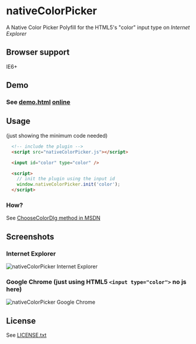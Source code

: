 # nativeColorPicker
A Native Color Picker Polyfill for the HTML5's "color" input type on *Internet Explorer*

## Browser support
IE6+

## Demo
### See [demo.html](https://github.com/dciccale/nativeColorPicker/blob/master/demo.html) [online](http://dciccale.github.com/nativeColorPicker)

## Usage
(just showing the minimum code needed)
```html
  <!-- include the plugin -->
  <script src="nativeColorPicker.js"></script>

  <input id="color" type="color" />

  <script>
    // init the plugin using the input id
    window.nativeColorPicker.init('color');
  </script>
```

### How?
See <a href="http://msdn.microsoft.com/en-us/library/ie/ms536349(v=vs.85).aspx">ChooseColorDlg method in MSDN</a>

## Screenshots

### Internet Explorer
![nativeColorPicker Internet Explorer](http://dciccale.github.com/nativeColorPicker/nativeColorPicker_ie.jpg)

### Google Chrome (just using HTML5 `<input type="color">` no js here)
![nativeColorPicker Google Chrome](http://dciccale.github.com/nativeColorPicker/nativeColorPicker_chrome.jpg)

## License
See [LICENSE.txt](https://raw.github.com/dciccale/nativeColorPicker/master/LICENSE.txt)

